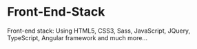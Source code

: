 # Front-End-Stack
Front-end stack: Using HTML5, CSS3, Sass, JavaScript, JQuery, TypeScript, Angular framework and much more...
